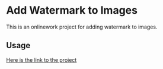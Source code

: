 # Add Watermark to Images

This is an onlinework project for adding watermark to images.

## Usage

[Here is the link to the project](https://ptsfdtz.github.io/Photo-classification/)
